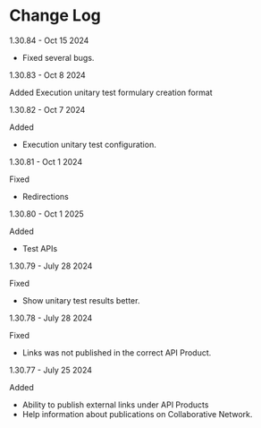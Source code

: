 # Change Log

1.30.84 - Oct 15 2024

- Fixed several bugs.

1.30.83 - Oct 8 2024

Added
Execution unitary test formulary creation format

1.30.82 - Oct 7 2024

Added 

- Execution unitary test configuration.

1.30.81 - Oct 1 2024

Fixed
- Redirections

1.30.80 - Oct 1 2025

Added 
- Test APIs

1.30.79 - July 28 2024

Fixed
- Show unitary test results better.

1.30.78 - July 28 2024

Fixed
- Links was not published in the correct API Product.

1.30.77 - July 25 2024

Added
- Ability to publish external links under API Products
- Help information about publications on Collaborative Network.









